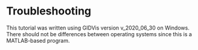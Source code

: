 # Troubleshooting

This tutorial was written using GIDVis version v_2020_06_30 on Windows. There should not be differences between operating systems since this is a MATLAB-based program.




